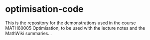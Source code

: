 # optimisation-code
This is the repository for the demonstrations used in the course MATH60005 Optimisation, to be used with the lecture notes and the MathWiki summaries. . 
